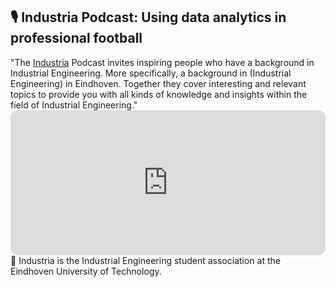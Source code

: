## 🎙 Industria Podcast: Using data analytics in professional football

<div class="text-quote">"The <a href="https://industria.tue.nl/about/">Industria</a> Podcast invites inspiring people who have a background in Industrial Engineering. More specifically, a background in (Industrial Engineering) in Eindhoven.
 Together they cover interesting and relevant topics to provide you with all kinds
  of knowledge and insights within the field of Industrial Engineering."</div>

<iframe style="border-radius:12px" src="https://open.spotify.com/embed/episode/4ewINyrgViN6VzmCvtP7CF?utm_source=generator&theme=0" width="100%" height="232" frameBorder="0" allowfullscreen="" allow="autoplay; clipboard-write; encrypted-media; fullscreen; picture-in-picture"></iframe>

<div class="text-paperclip"> 📎 ️Industria is the  Industrial Engineering student association at the Eindhoven University of Technology.</div>
